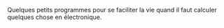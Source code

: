 Quelques petits programmes pour se faciliter la vie quand il faut calculer quelques chose en électronique.